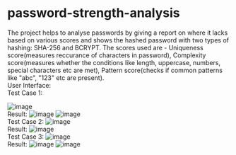 # password-strength-analysis
The project helps to analyse passwords by giving a report on where it lacks based on various scores and shows the hashed password with two types of hashing: SHA-256 and BCRYPT.
The scores used are - Uniqueness score(measures reccurance of characters in password), Complexity score(measures whether the conditions like length, uppercase, numbers, special characters etc are met), Pattern score(checks if common patterns like "abc", "123" etc are present).
<br>User Interface: 
<br>Test Case 1:

![image](https://github.com/SmritiLVijay/password-strength-analysis/assets/90603503/55b7e4fe-cbdf-4aa7-ac03-8fc667b74eaf)
<br>Result:
![image](https://github.com/SmritiLVijay/password-strength-analysis/assets/90603503/fe8fbd93-cf9a-4576-a909-d04a291dd757)
![image](https://github.com/SmritiLVijay/password-strength-analysis/assets/90603503/a99dfe69-583e-4a5d-8430-e5c779f4c725)
<br>Test Case 2:
![image](https://github.com/SmritiLVijay/password-strength-analysis/assets/90603503/e53b702e-1ad4-4b2a-969a-a77394fedd29)
<br>Result:
![image](https://github.com/SmritiLVijay/password-strength-analysis/assets/90603503/b49f3238-9371-4d6e-ad6e-89d82320f5b5)
<br>Test Case 3:
![image](https://github.com/SmritiLVijay/password-strength-analysis/assets/90603503/80a95b8a-813e-4d32-96e1-1d1ae9a2954a)
<br>Result:
![image](https://github.com/SmritiLVijay/password-strength-analysis/assets/90603503/c00bb385-6ec9-4d28-a407-1c74fd0e94cd)
![image](https://github.com/SmritiLVijay/password-strength-analysis/assets/90603503/ee527bc7-34ab-4602-8596-3e3669b33760)

